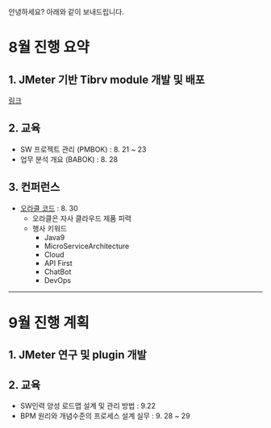 안녕하세요? 아래와 같이 보내드립니다.

# 8월 진행 요약

## 1. JMeter 기반 Tibrv module 개발 및 배포

[링크](https://github.com/aimtechs/ApacheJMeter_EXT)

## 2. 교육

- SW 프로젝트 관리 (PMBOK) : 8. 21 ~ 23
- 업무 분석 개요 (BABOK) : 8. 28

## 3. 컨퍼런스

- [오라클 코드](https://developer.oracle.com/code/seoul) : 8. 30
  - 오라클은 자사 클라우드 제품 피력
  - 행사 키워드
    - Java9
    - MicroServiceArchitecture
    - Cloud
    - API First
    - ChatBot
    - DevOps

---

# 9월 진행 계획

## 1. JMeter 연구 및 plugin 개발

## 2. 교육

- SW인력 양성 로드맵 설계 및 관리 방법 : 9.22
- BPM 원리와 개념수준의 프로세스 설계 실무 : 9. 28 ~ 29
